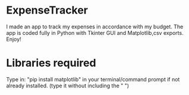 # ExpenseTracker
I made an app to track my expenses in accordance with my budget. The app is coded fully in Python with Tkinter GUI and Matplotlib,csv exports. Enjoy!

# Libraries required
Type in: "pip install matplotlib" in your terminal/command prompt if not already installed. (type it without including the " ")
